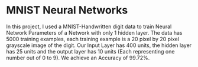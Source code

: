 # MNIST Neural Networks

In this project, I used a MNIST-Handwritten digit data to train Neural Network Parameters of a Network with only 1 hidden layer. The data has 5000 training examples, each training example is a 20 pixel by 20 pixel grayscale image of the digit. Our Input Layer has 400 units, the hidden layer has 25 units and the output layer has 10 units (Each representing one number out of 0 to 9). We achieve an Accuracy of 99.72%.
